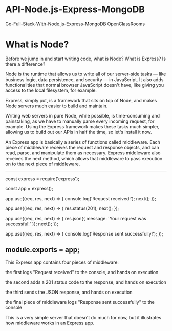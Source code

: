 # API-Node.js-Express-MongoDB
Go-Full-Stack-With-Node.js-Express-MongoDB OpenClassRooms

# What is Node?
Before we jump in and start writing code, what is Node? What is Express? Is there a difference?

Node is the runtime that allows us to write all of our server-side tasks — like business logic, data persistence, and security — in JavaScript.  It also adds functionalities that normal browser JavaScript doesn't have, like giving you access to the local filesystem, for example.  

Express, simply put, is a framework that sits on top of Node, and makes Node servers much easier to build and maintain.

Writing web servers in pure Node, while possible, is time-consuming and painstaking, as we have to manually parse every incoming request, for example. Using the Express framework makes these tasks much simpler, allowing us to build out our APIs in half the time, so let's install it now.

An Express app is basically a series of functions called middleware. Each piece of middleware receives the request and response objects, and can read, parse, and manipulate them as necessary. Express middleware also receives the next method, which allows that middleware to pass execution on to the next piece of middleware.  

-------------
const express = require('express');

const app = express();

app.use((req, res, next) => {
  console.log('Request received!');
  next();
});

app.use((req, res, next) => {
  res.status(201);
  next();
});

app.use((req, res, next) => {
  res.json({ message: 'Your request was successful!' });
  next();
});

app.use((req, res, next) => {
  console.log('Response sent successfully!');
});

module.exports = app;
-----------------

This Express app contains four pieces of middleware:

the first logs "Request received" to the console, and hands on execution

the second adds a 201 status code to the response, and hands on execution

the third sends the JSON response, and hands on execution

the final piece of middleware logs "Response sent successfully" to the console

This is a very simple server that doesn't do much for now, but it illustrates how middleware works in an Express app.
